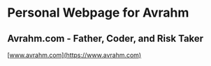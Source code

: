 # Personal Webpage for Avrahm
## Avrahm.com - Father, Coder, and Risk Taker
[www.avrahm.com](https://www.avrahm.com)





